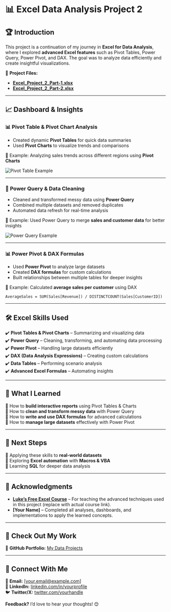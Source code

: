 # 📊 **Excel Data Analysis Project 2**  

## 🏆 **Introduction**  

This project is a continuation of my journey in **Excel for Data Analysis**, where I explored **advanced Excel features** such as Pivot Tables, Power Query, Power Pivot, and DAX. The goal was to analyze data efficiently and create insightful visualizations.  

📂 **Project Files:**  
- **[Excel_Project_2_Part-1.xlsx](./Excel_Project_2_part-1.xlsx)**  
- **[Excel_Project_2_Part-2.xlsx](./Excel_Project_2_part-2.xlsx)**  

---

## 📈 **Dashboard & Insights**  

### 📊 **Pivot Table & Pivot Chart Analysis**  
- Created dynamic **Pivot Tables** for quick data summaries  
- Used **Pivot Charts** to visualize trends and comparisons  

🔹 Example: Analyzing sales trends across different regions using **Pivot Charts**  

![Pivot Table Example](./images/pivot_table_example.png)  

---

### 🔄 **Power Query & Data Cleaning**  
- Cleaned and transformed messy data using **Power Query**  
- Combined multiple datasets and removed duplicates  
- Automated data refresh for real-time analysis  

🔹 Example: Used Power Query to merge **sales and customer data** for better insights  

![Power Query Example](./images/power_query_example.png)  

---

### 📊 **Power Pivot & DAX Formulas**  
- Used **Power Pivot** to analyze large datasets  
- Created **DAX formulas** for custom calculations  
- Built relationships between multiple tables for deeper insights  

🔹 Example: Calculated **average sales per customer** using DAX  

```dax
AverageSales = SUM(Sales[Revenue]) / DISTINCTCOUNT(Sales[CustomerID])
```

---

## 🛠 **Excel Skills Used**  
✔️ **Pivot Tables & Pivot Charts** – Summarizing and visualizing data  
✔️ **Power Query** – Cleaning, transforming, and automating data processing  
✔️ **Power Pivot** – Handling large datasets efficiently  
✔️ **DAX (Data Analysis Expressions)** – Creating custom calculations  
✔️ **Data Tables** – Performing scenario analysis  
✔️ **Advanced Excel Formulas** – Automating insights  

---

## 🎯 **What I Learned**  
🔹 How to **build interactive reports** using Pivot Tables & Charts  
🔹 How to **clean and transform messy data** with Power Query  
🔹 How to **write and use DAX formulas** for advanced calculations  
🔹 How to **manage large datasets** effectively with Power Pivot  

---

## 🚀 **Next Steps**  
🔹 Applying these skills to **real-world datasets**  
🔹 Exploring **Excel automation** with **Macros & VBA**  
🔹 Learning **SQL** for deeper data analysis  

---

## 🙏 **Acknowledgments**  
- **[Luke’s Free Excel Course](https://example.com/course-link)** – For teaching the advanced techniques used in this project (replace with actual course link).  
- **[Your Name]** – Completed all analyses, dashboards, and implementations to apply the learned concepts.  

---

## 📂 **Check Out My Work**  
🔗 **GitHub Portfolio:** [My Data Projects](https://lnkd.in/gSKnCH2h)  

---

## 🤝 **Connect With Me**  
📧 **Email:** [your.email@example.com]  
💼 **LinkedIn:** [linkedin.com/in/yourprofile](https://linkedin.com/in/yourprofile)  
🐦 **Twitter/X:** [twitter.com/yourhandle](https://twitter.com/yourhandle)  

**Feedback?** I’d love to hear your thoughts! 😊  

